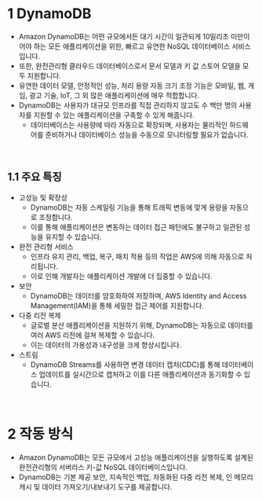 # 1 DynamoDB

- Amazon DynamoDB는 어떤 규모에서든 대기 시간이 일관되게 10밀리초 미만이어야 하는 모든 애플리케이션을 위한, 빠르고 유연한 NoSQL 데이터베이스 서비스입니다.
- 또한, 완전관리형 클라우드 데이터베이스로서 문서 모델과 키 값 스토어 모델을 모두 지원합니다.
- 유연한 데이터 모델, 안정적인 성능, 처리 용량 자동 크기 조정 기능은 모바일, 웹, 게임, 광고 기술, IoT, 그 외 많은 애플리케이션에 매우 적합합니다.
- DynamoDB는 사용자가 대규모 인프라를 직접 관리하지 않고도 수 백만 명의 사용자를 지원할 수 있는 애플리케이션을 구축할 수 있게 해줍니다. 
	- 데이터베이스는 사용량에 따라 자동으로 확장되며, 사용자는 물리적인 하드웨어를 준비하거나 데이터베이스 성능을 수동으로 모니터링할 필요가 없습니다.

<br>

## 1.1 주요 특징

- 고성능 및 확장성
	- DynamoDB는 자동 스케일링 기능을 통해 트래픽 변동에 맞게 용량을 자동으로 조정합니다.
	- 이를 통해 애플리케이션은 변동하는 데이터 접근 패턴에도 불구하고 일관된 성능을 유지할 수 있습니다.
- 완전 관리형 서비스
	- 인프라 유지 관리, 백업, 복구, 패치 적용 등의 작업은 AWS에 의해 자동으로 처리됩니다.
	- 이로 인해 개발자는 애플리케이션 개발에 더 집중할 수 있습니다.
- 보안
	- DynamoDB는 데이터를 암호화하여 저장하며, AWS Identity and Access Management(IAM)을 통해 세밀한 접근 제어를 지원합니다.
- 다중 리전 복제
	- 글로벌 분산 애플리케이션을 지원하기 위해, DynamoDB는 자동으로 데이터를 여러 AWS 리전에 걸쳐 복제할 수 있습니다. 
	- 이는 데이터의 가용성과 내구성을 크게 향상시킵니다.
- 스트림
	- DynamoDB Streams를 사용하면 변경 데이터 캡처(CDC)를 통해 데이터베이스 업데이트를 실시간으로 캡처하고 이를 다른 애플리케이션과 동기화할 수 있습니다.

<br>

# 2 작동 방식

- Amazon DynamoDB는 모든 규모에서 고성능 애플리케이션을 실행하도록 설계된 완전관리형의 서버리스 키-값 NoSQL 데이터베이스입니다.
- DynamoDB는 기본 제공 보안, 지속적인 백업, 자동화된 다중 리전 복제, 인 메모리 캐시 및 데이터 가져오기/내보내기 도구를 제공합니다.